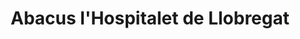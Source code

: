 ---
title: "Abacus l'Hospitalet de Llobregat"
url: /lhospitalet-de-llobregat/abacus-lhospitalet-de-llobregat/
shop: libros
---